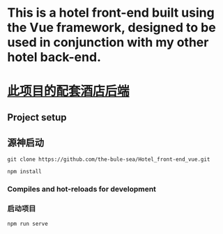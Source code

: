 # This is a hotel front-end built using the Vue framework, designed to be used in conjunction with my other hotel back-end.
# [此项目的配套酒店后端](https://github.com/the-bule-sea/Hotel_back-end_springboot)


## Project setup
## 源神启动
```
git clone https://github.com/the-bule-sea/Hotel_front-end_vue.git
```
```
npm install
```

### Compiles and hot-reloads for development
### 启动项目
```
npm run serve
```

